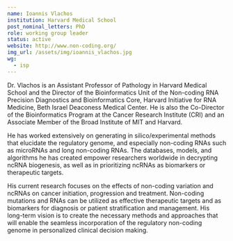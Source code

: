 ```yaml
---
name: Ioannis Vlachos
institution: Harvard Medical School
post_nominal_letters: PhD
role: working group leader
status: active
website: http://www.non-coding.org/
img_url: /assets/img/ioannis_vlachos.jpg
wg:
  - isp
---
```

Dr. Vlachos is an Assistant Professor of Pathology in Harvard Medical School and the Director of the Bioinformatics Unit of the Non-coding RNA Precision Diagnostics and Bioinformatics Core, Harvard Initiative for RNA Medicine, Beth Israel Deaconess Medical Center. He is also the Co-Director of the Bioinformatics Program at the Cancer Research Institute (CRI) and an Associate Member of the Broad Institute of MIT and Harvard. 

He has worked extensively on generating in silico/experimental methods that elucidate the regulatory genome, and especially non-coding RNAs such as microRNAs and long non-coding RNAs. The databases, models, and algorithms he has created empower researchers worldwide in decrypting ncRNA biogenesis, as well as in prioritizing ncRNAs as biomarkers or therapeutic targets. 

His current research focuses on the effects of non-coding variation and ncRNAs on cancer initiation, progression and treatment. Non-coding mutations and RNAs can be utilized as effective therapeutic targets and as biomarkers for diagnosis or patient stratification and management. His long-term vision is to create the necessary methods and approaches that will enable the seamless incorporation of the regulatory non-coding genome in personalized clinical decision making.
